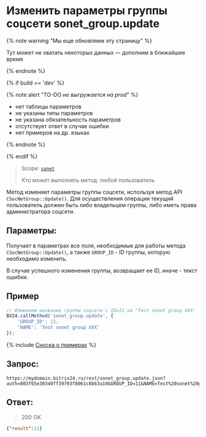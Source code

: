 # Изменить параметры группы соцсети sonet_group.update

{% note warning "Мы еще обновляем эту страницу" %}

Тут может не хватать некоторых данных — дополним в ближайшее время

{% endnote %}

{% if build == 'dev' %}

{% note alert "TO-DO _не выгружается на prod_" %}

- нет таблицы параметров
- не указаны типы параметров
- не указана обязательность параметров
- отсутствует ответ в случае ошибки
- нет примеров на др. языках

{% endnote %}

{% endif %}

> Scope: [`sonet`](../scopes/permissions.md)
>
> Кто может выполнять метод: любой пользователь

Метод изменяет параметры группы соцсети, используя метод API `CSocNetGroup::Update()`. Для осуществления операции текущий пользователь должен быть либо владельцем группы, либо иметь права администратора соцсети.

## Параметры:

Получает в параметрах все поля, необходимые для работы метода `CSocNetGroup::Update()`, а также `GROUP_ID` - ID группы, которую необходимо изменить.

В случае успешного изменения группы, возвращает ее ID, иначе - текст ошибки.

## Пример

```js
// Изменяем название группы соцсети с ID=11 на 'Test sonet group XXX'
BX24.callMethod('sonet_group.update', {
    'GROUP_ID': 11,
    'NAME': 'Test sonet group XXX'
});
```
{% include [Сноска о примерах](../../_includes/examples.md) %}

## Запрос:

```
https://mydomain.bitrix24.ru/rest/sonet_group.update.json?auth=803f65e30340ff39703f8061c8b63a10&GROUP_ID=11&NAME=Test%20sonet%20group%20XXX
```

## Ответ:

>200 OK

```json
{"result":11}
```